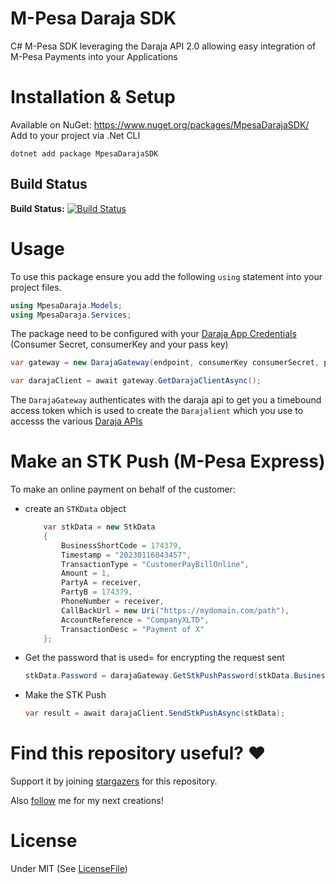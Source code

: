 # M-Pesa Daraja SDK

C# M-Pesa SDK leveraging the Daraja API 2.0 allowing easy integration of M-Pesa Payments into your Applications

# Installation & Setup
Available on NuGet: https://www.nuget.org/packages/MpesaDarajaSDK/
Add to your project via .Net CLI
```
dotnet add package MpesaDarajaSDK
```

## Build Status
**Build Status:** [![Build Status](https://dev.azure.com/Jcardif/M-Pesa%20Daraja%20SDK/_apis/build/status/Publish%20Nuget?branchName=master)](https://dev.azure.com/Jcardif/M-Pesa%20Daraja%20SDK/_build/latest?definitionId=12&branchName=master)

# Usage
To use this package ensure you add the following ```using``` statement into your project files. 

```C#
using MpesaDaraja.Models;
using MpesaDaraja.Services;
```
The package need to be configured with your [Daraja App Credentials](https://developer.safaricom.co.ke/MyApps) (Consumer Secret, consumerKey and your pass key)

```C#
var gateway = new DarajaGateway(endpoint, consumerKey consumerSecret, passKey);

var darajaClient = await gateway.GetDarajaClientAsync();
```
The ```DarajaGateway``` authenticates with the daraja api to get you a timebound access token which is used to create the ```Darajalient``` which you use to accesss the various [Daraja APIs](https://developer.safaricom.co.ke/APIs)

# Make an STK Push (M-Pesa Express)
To make an online payment on behalf of the customer:
- create an ```STKData``` object
    ```C#
        var stkData = new StkData
        {
            BusinessShortCode = 174379,
            Timestamp = "20230116043457",
            TransactionType = "CustomerPayBillOnline",
            Amount = 1,
            PartyA = receiver,
            PartyB = 174379,
            PhoneNumber = receiver,
            CallBackUrl = new Uri("https://mydomain.com/path"),
            AccountReference = "CompanyXLTD",
            TransactionDesc = "Payment of X"
        };
    ```
- Get the password that is used= for encrypting the request sent

    ```C#
    stkData.Password = darajaGateway.GetStkPushPassword(stkData.BusinessShortCode, stkData.Timestamp);
    ```
- Make the STK Push
    ```C#
    var result = await darajaClient.SendStkPushAsync(stkData);
    ```

# Find this repository useful? :heart:
Support it by joining [stargazers](https://github.com/Jcardif/MpesaDaraja/stargazers) for this repository. 

Also [follow](https://github.com/Jcardif) me for my next creations!

# License
Under MIT (See [LicenseFile](https://github.com/Jcardif/MpesaDaraja/blob/master/LICENSE.txt))

